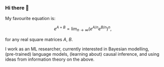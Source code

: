 ### Hi there 👋

My favourite equation is: 

$$
e^{A+B} = \lim_{n \rightarrow \infty} (e^{A/n}e^{B/n})^n,
$$ 

for any real square matrices $A,\ B$.

I work as an ML researcher, currently interested in Bayesian modelling, (pre-trained) language models, (learning about) causal inference, and using ideas from information theory on the above. 


<!--
**kgourgou/kgourgou** is a ✨ _special_ ✨ repository because its `README.md` (this file) appears on your GitHub profile.

Here are some ideas to get you started:

- 🔭 I’m currently working on ...
- 🌱 I’m currently learning ...
- 👯 I’m looking to collaborate on ...
- 🤔 I’m looking for help with ...
- 💬 Ask me about ...
- 📫 How to reach me: ...
- 😄 Pronouns: ...
- ⚡ Fun fact: ...
-->
